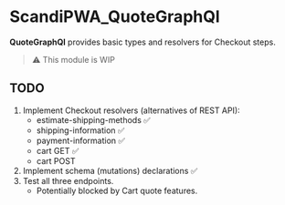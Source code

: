 # ScandiPWA_QuoteGraphQl

**QuoteGraphQl** provides basic types and resolvers for Checkout steps.

> ⚠️ This module is WIP

## TODO

1. Implement Checkout resolvers (alternatives of REST API):
    - estimate-shipping-methods ✅
    - shipping-information ✅
    - payment-information ✅
    - cart GET  ✅
    - cart POST
2. Implement schema (mutations) declarations ✅
3. Test all three endpoints. 
    - Potentially blocked by Cart quote features.